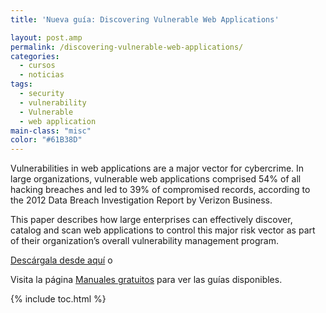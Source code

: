 ```yaml
---
title: 'Nueva guía: Discovering Vulnerable Web Applications'

layout: post.amp
permalink: /discovering-vulnerable-web-applications/
categories:
  - cursos
  - noticias
tags:
  - security
  - vulnerability
  - Vulnerable
  - web application
main-class: "misc"
color: "#61B38D"
---
```

[<amp-img layout="responsive" class="size-medium wp-image-1108 alignleft" title="discovering vulnerable web applications" alt="discovering-vulnerable-web-applications" src="/assets/img/2013/01/discovering-vulnerable-web-applications2-197x300.png" width="197px" height="300px" />][1]

Vulnerabilities in web applications are a major vector for cybercrime. In large organizations, vulnerable web applications comprised 54% of all hacking breaches and led to 39% of compromised records, according to the 2012 Data Breach Investigation Report by Verizon Business.

This paper describes how large enterprises can effectively discover, catalog and scan web applications to control this major risk vector as part of their organization’s overall vulnerability management program.

[Descárgala desde aquí][1] o

Visita la página [Manuales gratuitos][2] para ver las guías disponibles.



 [1]: http://elbauldelprogramador.tradepub.com/c/pubRD.mpl?sr=oc&_t=oc:&pc;=w_qa46/prgm.cgi
 [2]: /manuales-gratuitos/

{% include toc.html %}
